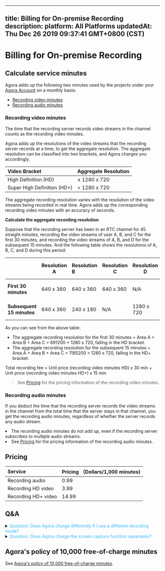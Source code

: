
---
title: Billing for On-premise Recording
description: 
platform: All Platforms
updatedAt: Thu Dec 26 2019 09:37:41 GMT+0800 (CST)
---
# Billing for On-premise Recording
## Calculate service minutes






Agora adds up the following two minutes used by the projects under your [Agora Account](https://console.agora.io/) on a monthly basis:

- [Recording video minutes](#rvmin)
- [Recording audio minutes](#ramin)
  




> 


### <a name="rvmin"></a>Recording video minutes 

The time that the recording server records video streams in the channel counts as the recording video minutes.

Agora adds up the resolutions of the video streams that the recording server records at a time, to get the aggregate resolution. The aggregate resolution can be classified into two brackets, and Agora charges you accordingly. 

| Video Bracket         | Aggregate Resolution |
| :-------------------- | :------------------- |
| High Definition (HD)  | ≤ 1280 x 720         |
| Super High Definition (HD+) | > 1280 x 720         |

The aggregate recording resolution varies with the resolution of the video streams being recorded in real time. Agora adds up the corresponding recording video minutes with an accuracy of seconds.





**Calculate the aggregate recording resolution**

Suppose that the recording server has been in an RTC channel for 45 straight minutes, recording the video streams of user A, B, and C for the first 30 minutes, and recording the video streams of A, B, and D for the subsequent 15 minutes. And the following table shows the resolutions of A, B, C, and D during this period:

|                           | Resolution A | Resolution B | Resolution C | Resolution D | Aggregate Recording Resolution |
| ------------------------- | ------------ | :----------- | ------------ | ------------ | ------------------------------ |
| **First 30 minutes**      | 640 x 360    | 640 x 360    | 640 x 360    | N/A          | 691200 < 1280 x 720            |
| **Subsequent 15 minutes** | 640 x 360    | 240 x 180    | N/A          | 1280 x 720   | 1195200 > 1280 x 720           |

As you can see from the above table: 

- The aggregate recording resolution for the first 30 minutes = Area A + Area B + Area C = 691200 < 1280 x 720, falling in the HD bracket. 
- The aggregate recording resolution for the subsequent 15 minutes = Area A + Area B + Area C = 1195200 > 1280 x 720, falling in the HD+ bracket.

Total recording fee = Unit price (recording video minutes HD) x 30 min + Unit price (recording video minutes HD+) x 15 min 

> See [Pricing](#billing) for the pricing information of the recording video minutes.



### <a name="ramin"></a>Recording audio minutes 

If you deduct the time that the recording server records the video streams in the channel from the total time that the server stays in that channel, you get the recording audio minutes, regardless of whether the server records any audio stream.

<div class="alert note"><li>The recording audio minutes do not add up, even if the recording server subscribes to multiple audio streams.</li><li>See <a href="#billing">Pricing</a> for the pricing information of the recording audio minutes.</li></div>



## Pricing







| Service<a name="billing"></a> | Pricing （Dollars/1,000 minutes) |
| :---------------------------- | :------------------------------- |
| Recording audio               | 0.99                             |
| Recording HD video                  | 3.99                             |
| Recording HD+ video                 | 14.99                            |







## Q&A







<details>
	<summary><font color="#3ab7f8">Question: Does Agora charge differently if I use a different recording mode?</font></summary>

Your recording fee has nothing to do with the recording mode you choose. Regardless of whehter you use the individual mode or composite mode, your recording fee relates only to the number of the streams recorded, the recording time, and the aggregate recording resolutions. 

</details>




<details>
	<summary><font color="#3ab7f8">Question: Does Agora charge the screen capture function separately?</font></summary>

We do not charge the screen capture function separately. Screen capture is but a different form of the recording function. The recording service has to join the corresponding channel and subscribe to the specified video streams to capture screen at the specified interval. That said, even though you have not recorded the full-time video, we still charge you the full-time recording of the specified video streams.

</details>


## Agora's policy of 10,000 free-of-charge minutes

See [Agora's policy of 10,000 free-of-charge minutes](https://docs.agora.io/en/faq/billing_free).
